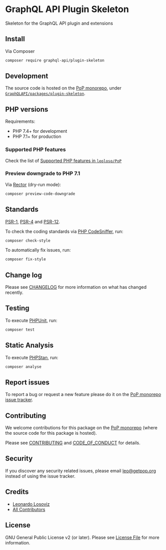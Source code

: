 # GraphQL API Plugin Skeleton

<!--
[![Build Status][ico-travis]][link-travis]
[![Quality Score][ico-code-quality]][link-code-quality]
[![Software License][ico-license]](LICENSE.md)
[![Latest Version on Packagist][ico-version]][link-packagist]
[![Coverage Status][ico-scrutinizer]][link-scrutinizer]
[![Total Downloads][ico-downloads]][link-downloads]
-->

Skeleton for the GraphQL API plugin and extensions

## Install

Via Composer

``` bash
composer require graphql-api/plugin-skeleton
```

## Development

The source code is hosted on the [PoP monorepo](https://github.com/leoloso/PoP), under [`GraphQLAPI/packages/plugin-skeleton`](https://github.com/leoloso/PoP/tree/master/layers/GraphQLAPI/packages/plugin-skeleton).

## PHP versions

Requirements:

- PHP 7.4+ for development
- PHP 7.1+ for production

### Supported PHP features

Check the list of [Supported PHP features in `leoloso/PoP`](https://github.com/leoloso/PoP/#supported-php-features)

### Preview downgrade to PHP 7.1

Via [Rector](https://github.com/rectorphp/rector) (dry-run mode):

```bash
composer preview-code-downgrade
```

## Standards

[PSR-1](https://www.php-fig.org/psr/psr-1), [PSR-4](https://www.php-fig.org/psr/psr-4) and [PSR-12](https://www.php-fig.org/psr/psr-12).

To check the coding standards via [PHP CodeSniffer](https://github.com/squizlabs/PHP_CodeSniffer), run:

``` bash
composer check-style
```

To automatically fix issues, run:

``` bash
composer fix-style
```

## Change log

Please see [CHANGELOG](CHANGELOG.md) for more information on what has changed recently.

## Testing

To execute [PHPUnit](https://phpunit.de/), run:

``` bash
composer test
```

## Static Analysis

To execute [PHPStan](https://github.com/phpstan/phpstan), run:

``` bash
composer analyse
```

## Report issues

To report a bug or request a new feature please do it on the [PoP monorepo issue tracker](https://github.com/leoloso/PoP/issues).

## Contributing

We welcome contributions for this package on the [PoP monorepo](https://github.com/leoloso/PoP) (where the source code for this package is hosted).

Please see [CONTRIBUTING](CONTRIBUTING.md) and [CODE_OF_CONDUCT](CODE_OF_CONDUCT.md) for details.

## Security

If you discover any security related issues, please email leo@getpop.org instead of using the issue tracker.

## Credits

- [Leonardo Losoviz][link-author]
- [All Contributors][link-contributors]

## License

GNU General Public License v2 (or later). Please see [License File](LICENSE.md) for more information.

[ico-version]: https://img.shields.io/packagist/v/graphql-api/plugin-skeleton.svg?style=flat-square
[ico-license]: https://img.shields.io/badge/license-GPLv2-brightgreen.svg?style=flat-square
[ico-travis]: https://img.shields.io/travis/graphql-api/plugin-skeleton/master.svg?style=flat-square
[ico-scrutinizer]: https://img.shields.io/scrutinizer/coverage/g/graphql-api/plugin-skeleton.svg?style=flat-square
[ico-code-quality]: https://img.shields.io/scrutinizer/g/graphql-api/plugin-skeleton.svg?style=flat-square
[ico-downloads]: https://img.shields.io/packagist/dt/graphql-api/plugin-skeleton.svg?style=flat-square

[link-packagist]: https://packagist.org/packages/graphql-api/plugin-skeleton
[link-travis]: https://travis-ci.org/graphql-api/plugin-skeleton
[link-scrutinizer]: https://scrutinizer-ci.com/g/graphql-api/plugin-skeleton/code-structure
[link-code-quality]: https://scrutinizer-ci.com/g/graphql-api/plugin-skeleton
[link-downloads]: https://packagist.org/packages/graphql-api/plugin-skeleton
[link-author]: https://github.com/leoloso
[link-contributors]: ../../../../../../contributors
